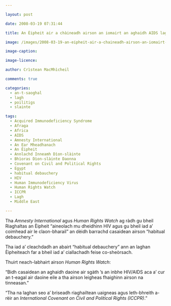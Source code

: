 ```yaml
---

layout: post

date: 2008-03-19 07:31:44

title: An Èipheit air a chàineadh airson an iomairt an aghaidh AIDS lagachadh

image: /images/2008-03-19-an-eipheit-air-a-chaineadh-airson-an-iomairt-an-aghaidh-aids-lagachadh.jpg

image-caption:

image-licence:

author: Crìstean MacMhìcheil

comments: true

categories:
  - an-t-saoghal
  - lagh
  - poilitigs
  - slainte

tags:
  - Acquired Immunodeficiency Syndrome
  - Afraga
  - Africa
  - AIDS
  - Amnesty International
  - An Ear Mheadhanach
  - An Èipheit
  - Annlachd Inneamh Dìon-slàinte
  - Bhìoras Dìon-slàinte Daonna
  - Covenant on Civil and Political Rights
  - Egypt
  - habitual debauchery
  - HIV
  - Human Immunodeficiency Virus
  - Human Rights Watch
  - ICCPR
  - Lagh
  - Middle East

---
```


Tha _Amnesty International_ agus _Human Rights Watch_ ag ràdh gu bheil Riaghaltas an Èipheit “aineolach mu dheidhinn HIV agus gu bheil iad a’ coimhead air le claon-bharail” an dèidh barrachd casaidean airson “habitual debauchery.”

<!--more-->

Tha iad a’ cleachdadh an abairt “habitual debauchery” ann an laghan Èipheiteach far a bheil iad a’ ciallachadh feise co-sheòrsach.

Thuirt neach-labhairt airson _Human Rights Watch_:

“Bidh casaidean an aghaidh daoine air sgàth ’s an inbhe HIV/AIDS aca a’ cur an t-eagal air daoine eile a tha airson leigheas fhaighinn airson na tinneasan.”

“Tha na laghan seo a’ briseadh riaghailtean uaigneas agus leth-bhreith a-rèir an _International Covenant on Civil and Political Rights (ICCPR)_.”
